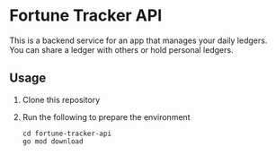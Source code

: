 # Fortune Tracker API
This is a backend service for an app that manages your daily ledgers. </br> You can share a ledger with others or hold personal ledgers.

## Usage
1. Clone this repository
2. Run the following to prepare the environment
   
   ```
   cd fortune-tracker-api
   go mod download
   ```
